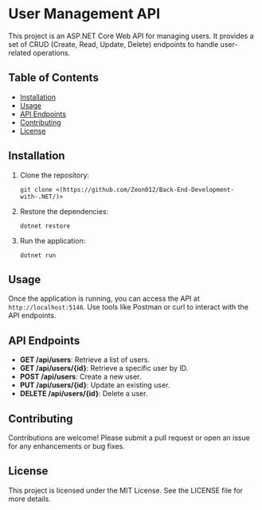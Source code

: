 # User Management API

This project is an ASP.NET Core Web API for managing users. It provides a set of CRUD (Create, Read, Update, Delete) endpoints to handle user-related operations.

## Table of Contents

- [Installation](#installation)
- [Usage](#usage)
- [API Endpoints](#api-endpoints)
- [Contributing](#contributing)
- [License](#license)

## Installation

1. Clone the repository:
   ```
   git clone <(https://github.com/Zeon012/Back-End-Development-with-.NET/)>
   ```

2. Restore the dependencies:
   ```
   dotnet restore
   ```

3. Run the application:
   ```
   dotnet run
   ```

## Usage

Once the application is running, you can access the API at `http://localhost:5146`. Use tools like Postman or curl to interact with the API endpoints.

## API Endpoints

- **GET /api/users**: Retrieve a list of users.
- **GET /api/users/{id}**: Retrieve a specific user by ID.
- **POST /api/users**: Create a new user.
- **PUT /api/users/{id}**: Update an existing user.
- **DELETE /api/users/{id}**: Delete a user.

## Contributing

Contributions are welcome! Please submit a pull request or open an issue for any enhancements or bug fixes.

## License

This project is licensed under the MIT License. See the LICENSE file for more details.
